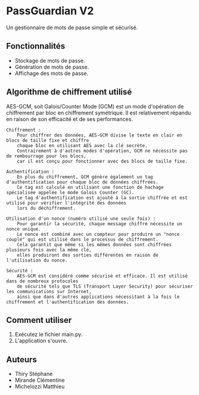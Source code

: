 # PassGuardian V2

Un gestionnaire de mots de passe simple et sécurisé.

## Fonctionnalités

- Stockage de mots de passe.
- Génération de mots de passe.
- Affichage des mots de passe.

## Algorithme de chiffrement utilisé

AES-GCM, soit Galois/Counter Mode (GCM) est un mode d'opération de chiffrement par bloc en chiffrement symétrique. Il est relativement répandu en raison de son efficacité et de ses performances. 

    Chiffrement : 
        Pour chiffrer des données, AES-GCM divise le texte en clair en blocs de taille fixe et chiffre 
        chaque bloc en utilisant AES avec la clé secrète. 
        Contrairement à d'autres modes d'opération, GCM ne nécessite pas de rembourrage pour les blocs, 
        car il est conçu pour fonctionner avec des blocs de taille fixe.

    Authentification : 
        En plus du chiffrement, GCM génère également un tag d'authentification pour chaque bloc de données chiffrées.
        Ce tag est calculé en utilisant une fonction de hachage spécialisée appelée le mode Galois Counter (GC). 
        Le tag d'authentification est ajouté à la sortie chiffrée et est utilisé pour vérifier l'intégrité des données 
        lors du déchiffrement.

    Utilisation d'un nonce (numéro utilisé une seule fois) :
        Pour garantir la sécurité, chaque message chiffré nécessite un nonce unique. 
        Le nonce est combiné avec un compteur pour produire un "nonce couplé" qui est utilisé dans le processus de chiffrement. 
        Cela garantit que même si les mêmes données sont chiffrées plusieurs fois avec la même clé,
        elles produiront des sorties différentes en raison de l'utilisation du nonce.

    Sécurité : 
        AES-GCM est considéré comme sécurisé et efficace. Il est utilisé dans de nombreux protocoles 
        de sécurité tels que TLS (Transport Layer Security) pour sécuriser les communications sur Internet,
        ainsi que dans d'autres applications nécessitant à la fois le chiffrement et l'authentification des données.

## Comment utiliser

1. Exécutez le fichier main.py.
2. L'application s'ouvre.

## Auteurs

- Thiry Stéphane
- Mirande Clémentine
- Michelozzi Matthieu
